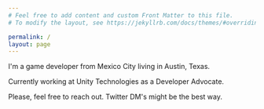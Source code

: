 ```yaml
---
# Feel free to add content and custom Front Matter to this file.
# To modify the layout, see https://jekyllrb.com/docs/themes/#overriding-theme-defaults

permalink: /
layout: page
---
```



I'm a game developer from Mexico City living in Austin, Texas. 

Currently working at Unity Technologies as a Developer Advocate.

Please, feel free to reach out. Twitter DM's might be the best way.
